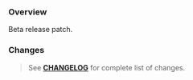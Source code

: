 ### Overview ###

Beta release patch.

### Changes ###

> See **[CHANGELOG](https://github.com/universum-studios/android_universi/blob/master/CHANGELOG.md)** for complete list of changes.